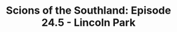 ---
layout: post
title: "Scions of the Southland: Episode 24.5 - Lincoln Park"
description: "Due to some scheduling issues and, you know, football-..."
permalink: https://www.fromtherumbleseat.com/2019/9/30/20890851/scions-of-the-southland-episode-24-5-lincoln-park-georgia-tech-football-temple-owls-cfp-miami-fl
---